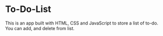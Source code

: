 # To-Do-List
This is an app built with HTML, CSS and JavaScript to store a list of to-do. You can add, and delete from list.
